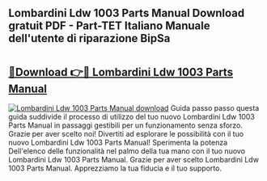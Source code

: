 ## Lombardini Ldw 1003 Parts Manual Download gratuit PDF - Part-TET Italiano Manuale dell'utente di riparazione BipSa

# <h2><a href="http://dfdxxdc.blite.top/?on=Lombardini+Ldw+1003+Parts+Manual">🔗Download 👉🔴 Lombardini Ldw 1003 Parts Manual</a></h2>

[![Lombardini Ldw 1003 Parts Manual download](https://i.imgur.com/lujVjoI.png)](http://dfdxxdc.blite.top/?on=Lombardini+Ldw+1003+Parts+Manual)
Guida passo passo questa guida suddivide il processo di utilizzo del tuo nuovo Lombardini Ldw 1003 Parts Manual in passaggi gestibili per un funzionamento senza sforzo. Grazie per aver scelto noi! Divertiti ad esplorare le possibilità con il tuo nuovo Lombardini Ldw 1003 Parts Manual! Sperimenta la potenza Dell'elenco delle funzionalità nel palmo della tua mano con il tuo nuovo Lombardini Ldw 1003 Parts Manual. Grazie per aver scelto Lombardini Ldw 1003 Parts Manual. Apprezziamo la tua fiducia e il tuo supporto.
